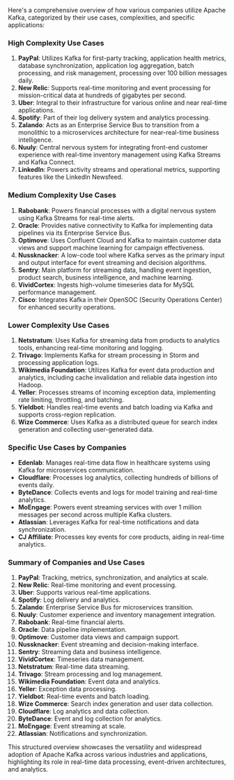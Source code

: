 Here's a comprehensive overview of how various companies utilize Apache Kafka, categorized by their use cases, complexities, and specific applications:

### High Complexity Use Cases
1. **PayPal**: Utilizes Kafka for first-party tracking, application health metrics, database synchronization, application log aggregation, batch processing, and risk management, processing over 100 billion messages daily.
2. **New Relic**: Supports real-time monitoring and event processing for mission-critical data at hundreds of gigabytes per second.
3. **Uber**: Integral to their infrastructure for various online and near real-time applications.
4. **Spotify**: Part of their log delivery system and analytics processing.
5. **Zalando**: Acts as an Enterprise Service Bus to transition from a monolithic to a microservices architecture for near-real-time business intelligence.
6. **Nuuly**: Central nervous system for integrating front-end customer experience with real-time inventory management using Kafka Streams and Kafka Connect.
7. **LinkedIn**: Powers activity streams and operational metrics, supporting features like the LinkedIn Newsfeed.

### Medium Complexity Use Cases
1. **Rabobank**: Powers financial processes with a digital nervous system using Kafka Streams for real-time alerts.
2. **Oracle**: Provides native connectivity to Kafka for implementing data pipelines via its Enterprise Service Bus.
3. **Optimove**: Uses Confluent Cloud and Kafka to maintain customer data views and support machine learning for campaign effectiveness.
4. **Nussknacker**: A low-code tool where Kafka serves as the primary input and output interface for event streaming and decision algorithms.
5. **Sentry**: Main platform for streaming data, handling event ingestion, product search, business intelligence, and machine learning.
6. **VividCortex**: Ingests high-volume timeseries data for MySQL performance management.
7. **Cisco**: Integrates Kafka in their OpenSOC (Security Operations Center) for enhanced security operations.

### Lower Complexity Use Cases
1. **Netstratum**: Uses Kafka for streaming data from products to analytics tools, enhancing real-time monitoring and logging.
2. **Trivago**: Implements Kafka for stream processing in Storm and processing application logs.
3. **Wikimedia Foundation**: Utilizes Kafka for event data production and analytics, including cache invalidation and reliable data ingestion into Hadoop.
4. **Yeller**: Processes streams of incoming exception data, implementing rate limiting, throttling, and batching.
5. **Yieldbot**: Handles real-time events and batch loading via Kafka and supports cross-region replication.
6. **Wize Commerce**: Uses Kafka as a distributed queue for search index generation and collecting user-generated data.

### Specific Use Cases by Companies
- **Edenlab**: Manages real-time data flow in healthcare systems using Kafka for microservices communication.
- **Cloudflare**: Processes log analytics, collecting hundreds of billions of events daily.
- **ByteDance**: Collects events and logs for model training and real-time analytics.
- **MoEngage**: Powers event streaming services with over 1 million messages per second across multiple Kafka clusters.
- **Atlassian**: Leverages Kafka for real-time notifications and data synchronization.
- **CJ Affiliate**: Processes key events for core products, aiding in real-time analytics.

### Summary of Companies and Use Cases
1. **PayPal**: Tracking, metrics, synchronization, and analytics at scale.
2. **New Relic**: Real-time monitoring and event processing.
3. **Uber**: Supports various real-time applications.
4. **Spotify**: Log delivery and analytics.
5. **Zalando**: Enterprise Service Bus for microservices transition.
6. **Nuuly**: Customer experience and inventory management integration.
7. **Rabobank**: Real-time financial alerts.
8. **Oracle**: Data pipeline implementation.
9. **Optimove**: Customer data views and campaign support.
10. **Nussknacker**: Event streaming and decision-making interface.
11. **Sentry**: Streaming data and business intelligence.
12. **VividCortex**: Timeseries data management.
13. **Netstratum**: Real-time data streaming.
14. **Trivago**: Stream processing and log management.
15. **Wikimedia Foundation**: Event data and analytics.
16. **Yeller**: Exception data processing.
17. **Yieldbot**: Real-time events and batch loading.
18. **Wize Commerce**: Search index generation and user data collection.
19. **Cloudflare**: Log analytics and data collection.
20. **ByteDance**: Event and log collection for analytics.
21. **MoEngage**: Event streaming at scale.
22. **Atlassian**: Notifications and synchronization.

This structured overview showcases the versatility and widespread adoption of Apache Kafka across various industries and applications, highlighting its role in real-time data processing, event-driven architectures, and analytics.
